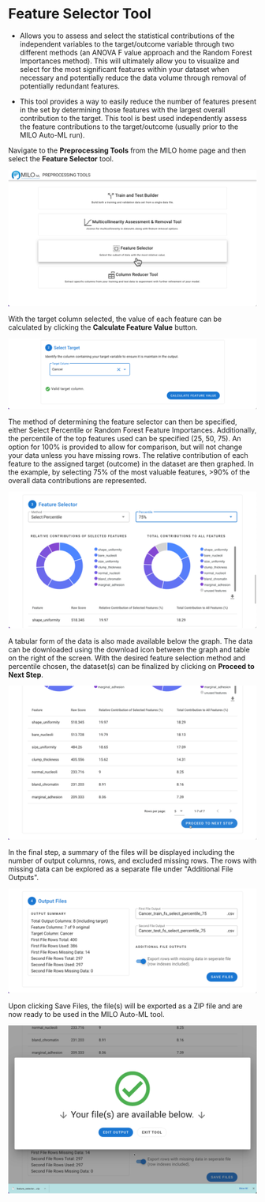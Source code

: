 # Feature Selector Tool

- Allows you to assess and select the statistical contributions of the independent variables to the target/outcome variable
through two different methods (an ANOVA F value approach and the Random Forest Importances method). This will ultimately
allow you to visualize and select for the most significant features within your dataset when necessary and potentially reduce
the data volume through removal of potentially redundant features.

- This tool provides a way to easily reduce the number of features present in the set by determining those features with the
largest overall contribution to the target. This tool is best used independently assess the feature contributions to the
target/outcome (usually prior to the MILO Auto-ML run).

Navigate to the **Preprocessing Tools** from the MILO home page and then select the **Feature Selector** tool.

![Feature Selector Tool](./images/feature_selector_01.png)

With the target column selected, the value of each feature can be calculated by clicking the **Calculate Feature Value** button.

![Select Target](./images/feature_selector_07.png)

The method of determining the feature selector can then be specified, either Select Percentile or Random Forest Feature Importances.
Additionally, the percentile of the top features used can be specified (25, 50, 75). An option for 100% is provided to allow for
comparison, but will not change your data unless you have missing rows. The relative contribution of each feature to the assigned
target (outcome) in the dataset are then graphed. In the example, by selecting 75% of the most valuable features, >90% of the
overall data contributions are represented.

![Feature Selector](./images/feature_selector_08.png)

A tabular form of the data is also made available below the graph. The data can be downloaded using the download icon between
the graph and table on the right of the screen. With the desired feature selection method and percentile chosen, the dataset(s)
can be finalized by clicking on **Proceed to Next Step**.

![Tabular Form](./images/feature_selector_09.png)

In the final step, a summary of the files will be displayed including the number of output columns, rows, and excluded missing
rows. The rows with missing data can be explored as a separate file under "Additional File Outputs".

![Output Files](./images/feature_selector_10.png)

Upon clicking Save Files, the file(s) will be exported as a ZIP file and are now ready to be used in the MILO Auto-ML tool.

![Download Files](./images/feature_selector_11.png)
